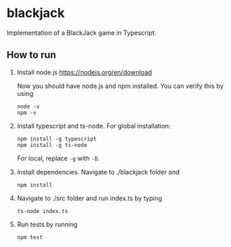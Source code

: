 # blackjack
Implementation of a BlackJack game in Typescript.

## How to run
1. Install node.js
    https://nodejs.org/en/download

    Now you should have node.js and npm installed. You can verify this by using
    ```
    node -v
    npm -v
    ```
2. Install typescript and ts-node.
    For global installation:
    ```
    npm install -g typescript
    npm install -g ts-node
    ```
    For local, replace `-g` with `-D`.
3. Install dependencies. Navigate to ./blackjack folder and 
    ```
    npm install
    ```
4. Navigate to ./src folder and run index.ts by typing
    ```
    ts-node index.ts
    ```
5. Run tests by running
    ```
    npm test
    ```